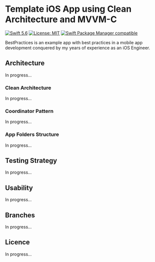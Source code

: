 # Template iOS App using Clean Architecture and MVVM-C

[![Swift 5.6](https://img.shields.io/badge/Swift-5.6-orange.svg?style=flat)](https://swift.org/)
[![License: MIT](https://img.shields.io/badge/License-MIT-yellow.svg)](https://opensource.org/licenses/MIT)
[![Swift Package Manager compatible](https://img.shields.io/badge/Swift%20Package%20Manager-compatible-brightgreen.svg)](https://github.com/apple/swift-package-manager)

BestPractices is an example app with best practices in a mobile app development
conquered by my years of experience as an iOS Engineer.

## Architecture

In progress...

### Clean Architecture

In progress...

### Coordinator Pattern

In progress...

### App Folders Structure

In progress...

## Testing Strategy

In progress...

## Usability

In progress...

## Branches

In progress...

## Licence

In progress...
